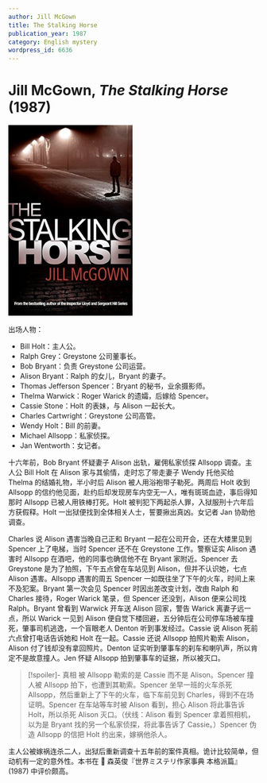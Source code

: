 ```yaml
---
author: Jill McGown
title: The Stalking Horse
publication_year: 1987
category: English mystery
wordpress_id: 6636
---
```


# Jill McGown, <i>The Stalking Horse</i> (1987)

<img src=images/1987_cover.jpg width=250/>

出场人物：
* Bill Holt：主人公。
* Ralph Grey：Greystone 公司董事长。
* Bob Bryant：负责 Greystone 公司运营。
* Alison Bryant：Ralph 的女儿，Bryant 的妻子。
* Thomas Jefferson Spencer：Bryant 的秘书，业余摄影师。
* Thelma Warwick：Roger Warick 的遗孀，后嫁给 Spencer。
* Cassie Stone：Holt 的表妹，与 Alison 一起长大。
* Charles Cartwright：Greystone 公司高管。
* Wendy Holt：Bill 的前妻。
* Michael Allsopp：私家侦探。
* Jan Wentworth：女记者。

十六年前，Bob Bryant 怀疑妻子 Alison 出轨，雇佣私家侦探 Allsopp 调查。主人公 Bill Holt 在 Alison 家与其偷情，走时忘了带走妻子 Wendy 托他买给 Thelma 的结婚礼物，半小时后 Alison 被人用浴袍带子勒死。两周后 Holt 收到 Allsopp 的信约他见面，赴约后却发现房车内空无一人，唯有斑斑血迹，事后得知那时 Allsopp 已被人用铁棒打死。Holt 被判犯下两起杀人罪，入狱服刑十六年后方获假释。Holt 一出狱便找到全体相关人士，誓要揪出真凶。女记者 Jan 协助他调查。

Charles 说 Alison 遇害当晚自己正和 Bryant 一起在公司开会，还在大楼里见到 Spencer 上了电梯，当时 Spencer 还不在 Greystone 工作。警察证实 Alison 遇害时 Allsopp 在酒吧，他的同事也确信他不在 Bryant 家附近。Spencer 去 Greystone 是为了拍照，下午五点曾在车站见到 Alison，但并不认识她，七点 Alison 遇害。Allsopp 遇害的周五 Spencer 一如既往坐了下午的火车，时间上来不及犯案。Bryant 第一次会见 Spencer 时因出差改变计划，改由 Ralph 和 Charles 接待，Roger Warick 笔录，但 Spencer 还没到，Alison 便来公司找 Ralph。Bryant 曾看到 Warwick 开车送 Alison 回家，警告 Warick 离妻子远一点，所以 Warick 一见到 Alison 便自觉下楼回避，五分钟后在公司停车场被车撞死，肇事司机逃逸，一个盲眼老人 Denton 听到事发经过。Cassie 说 Alison 死前六点曾打电话告诉她和 Holt 在一起。Cassie 还说 Allsopp 拍照片勒索 Alison，Alison 付了钱却没有拿回照片。Denton 证实听到肇事车的刹车和喇叭声，所以肯定不是故意撞人。Jen 怀疑 Allsopp 拍到肇事车的证据，所以被灭口。

> [!spoiler]- 真相
> 被 Allsopp 勒索的是 Cassie 而不是 Alison。Spencer 撞人被 Allsopp 拍下，也遭到其勒索。Spencer 坐早一班的火车杀死 Allsopp，然后重新上了下午的火车，临下车前见到 Charles，得到不在场证明。Spencer 在车站等车时被 Alison 看到，担心 Alison 将此事告诉 Holt，所以杀死 Alison 灭口。（伏线：Alison 看到 Spencer 拿着照相机，以为是 Bryant 找的另一个私家侦探，将此事告诉了 Cassie。）Spencer 伪造 Allsopp 的信把 Holt 约出来，嫁祸他杀人。

主人公被嫁祸连杀二人，出狱后重新调查十五年前的案件真相。诡计比较简单，但动机有一定的意外性。本书在 📖 森英俊『世界ミステリ作家事典 本格派篇』(1987) 中评价颇高。